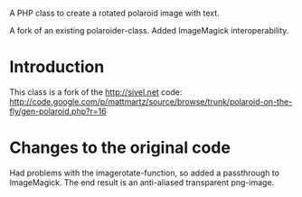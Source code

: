 A PHP class to create a rotated polaroid image with text.

A fork of an existing polaroider-class. Added ImageMagick interoperability.


# Introduction #
This class is a fork of the http://sivel.net code: http://code.google.com/p/mattmartz/source/browse/trunk/polaroid-on-the-fly/gen-polaroid.php?r=16

# Changes to the original code #
Had problems with the imagerotate-function, so added a passthrough to ImageMagick. The end result is an anti-aliased transparent png-image.